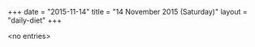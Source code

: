 +++
date = "2015-11-14"
title = "14 November 2015 (Saturday)"
layout = "daily-diet"
+++


\<no entries\>
